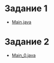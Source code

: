 # Задание 1
  - [Main.java](https://github.com/Derev005/Java/blob/main/prac_1/Main.java)
# Задание 2
  - [Main_0.java](https://github.com/Derev005/Java/blob/main/prac_1/Main_0.java)
